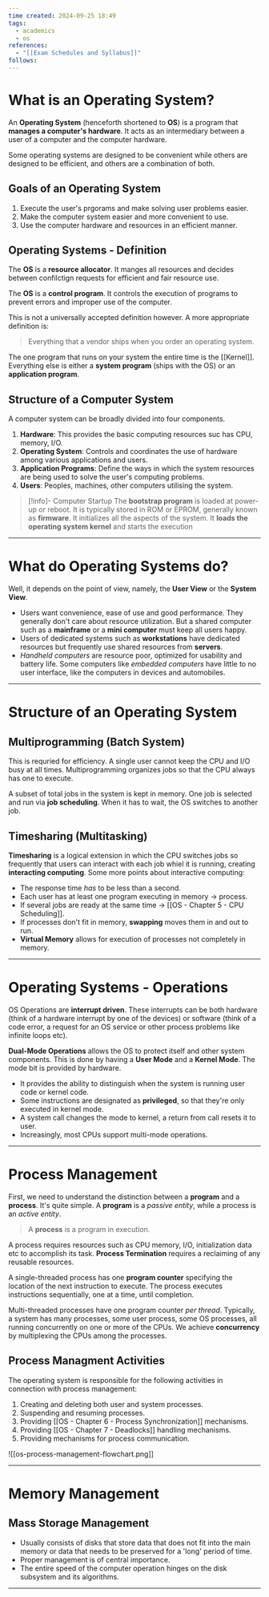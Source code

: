 ```yaml
---
time created: 2024-09-25 18:49
tags:
  - academics
  - os
references:
  - "[[Exam Schedules and Syllabus]]"
follows:
---
```

# What is an Operating System? 
An **Operating System** (henceforth shortened to **OS**) is a program that **manages a computer's hardware**. It acts as an intermediary between a user of a computer and the computer hardware. 

Some operating systems are designed to be convenient while others are designed to be efficient, and others are a combination of both. 

## Goals of an Operating System
1. Execute the user's prgorams and make solving user problems easier. 
2. Make the computer system easier and more convenient to use. 
3. Use the computer hardware and resources in an efficient manner. 

## Operating Systems - Definition
The **OS** is a **resource allocator**. It manges all resources and decides between confilctign requests for efficient and fair resource use. 

The **OS** is a **control program**. It controls the execution of programs to prevent errors and improper use of the computer. 

This is not a universally accepted definition however. A more appropriate definition is:
> Everything that a vendor ships when you order an operating system. 

The one program that runs on your system the entire time is the [[Kernel]]. Everything else is either a **system program** (ships with the OS) or an **application program**. 

## Structure of a Computer System
A computer system can be broadly divided into four components. 
1. **Hardware**: This provides the basic computing resources suc has CPU, memory, I/O. 
2. **Operating System**: Controls and coordinates the use of hardware among various applications and users. 
3. **Application Programs**: Define the ways in which the system resources are being used to solve the user's computing problems. 
4. **Users**: Peoples, machines, other computers utilising the system. 


> [!info]- Computer Startup
> The **bootstrap program** is loaded at power-up or reboot. It is typically stored in ROM or EPROM, generally known as **firmware**. It initializes all the aspects of the system. 
> It **loads the operating system kernel** and starts the execution

---
# What do Operating Systems do? 
Well, it depends on the point of view, namely, the **User View** or the **System View**. 
- Users want convenience, ease of use and good performance. They generally don't care about resource utilization. But a shared computer such as a **mainframe** or a **mini computer** must keep all users happy. 
- Users of dedicated systems such as **workstations** have dedicated resources but frequently use shared resources from **servers**. 
- *Handheld computers* are resource poor, optimized for usability and battery life. Some computers like *embedded computers* have little to no user interface, like the computers in devices and automobiles. 

---
# Structure of an Operating System
## Multiprogramming (Batch System)
This is requried for efficiency. A single user cannot keep the CPU and I/O busy at all times. Multiprogramming organizes jobs so that the CPU always has one to execute. 

A subset of total jobs in the system is kept in memory. One job is selected and run via **job scheduling**. When it has to wait, the OS switches to another job. 

## Timesharing (Multitasking)
**Timesharing** is a logical extension in which the CPU switches jobs so frequently that users can interact with each job whiel it is running, creating **interacting computing**. Some more points about interactive computing:
- The response time *has* to be less than a second. 
- Each user has at least one program executing in memory -> process.
- If several jobs are ready at the same time -> [[OS - Chapter 5 - CPU Scheduling]]. 
- If processes don't fit in memory, **swapping** moves them in and out to run. 
- **Virtual Memory** allows for execution of processes not completely in memory. 

---
# Operating Systems - Operations
OS Operations are **interrupt driven**. These interrupts can be both hardware (think of a hardware interrupt by one of the devices) or software (think of a code error, a request for an OS service or other process problems like infinite loops etc).

**Dual-Mode Operations** allows the OS to protect itself and other system components. This is done by having a **User Mode** and a **Kernel Mode**. The mode bit is provided by hardware. 
- It provides the ability to distinguish when the system is running user code or kernel code. 
- Some instructions are designated as **privileged**, so that they're only executed in kernel mode. 
- A system call changes the mode to kernel, a return from call resets it to user. 
- Increasingly, most CPUs support multi-mode operations. 

---
# Process Management
First, we need to understand the distinction between a **program** and a **process**. 
It's quite simple. A **program** is a *passive entity*, while a process is an *active entity*. 

> A **process** is a program in execution. 

A process requires resources such as CPU memory, I/O, initialization data etc to accomplish its task. **Process Termination** requires a reclaiming of any reusable resources.

A single-threaded process has one **program counter** specifying the location of the next instruction to execute. The process executes instructions sequentially, one at a time, until completion. 

Multi-threaded processes have one program counter *per thread*. Typically, a system has many processes, some user process, some OS processes, all running concurrently on one or more of the CPUs. We achieve **concurrency** by multiplexing the CPUs among the processes. 

## Process Managment Activities
The operating system is responsible for the following activities in connection with process management:
1. Creating and deleting both user and system processes. 
2. Suspending and resuming processes. 
3. Providing [[OS - Chapter 6 - Process Synchronization]] mechanisms. 
4. Providing [[OS - Chapter 7 - Deadlocks]] handling mechanisms. 
5. Providing mechanisms for process communication. 

![[os-process-management-flowchart.png]]

---
# Memory Management
## Mass Storage Management
- Usually consists of disks that store data that does not fit into the main memory or data that needs to be preserved for a 'long' period of time.
- Proper management is of central importance. 
- The entire speed of the computer operation hinges on the disk subsystem and its algorithms. 
---



